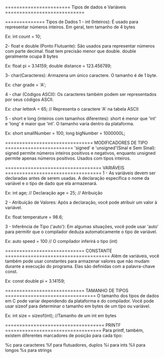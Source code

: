 ======================= Tipos de dados e Variáveis ============================

============== Tipos de Dados
1 - int (Inteiros): É usado para representar números inteiros. Em geral, tem tamanho de 4 bytes

Ex:
int count = 10;

2- float e double (Ponto Flutuante): São usados para representar números com parte decimal. float tem precisão menor que double. double geralmente ocupa 8 bytes

Ex:
float pi = 3.14159;
double distance = 123.456789;

3- char(Caracteres): Armazena um único caractere. O tamanho é de 1 byte.

Ex:
char grade = 'A';

4 - char (Códigos ASCII): Os caracteres também podem ser representados por seus códigos ASCII.

Ex:
char letterA = 65; // Representa o caractere 'A' na tabela ASCII

5 - short e long (inteiros com tamanhos diferentes): short é menor que 'int' e 'long' é maior que 'int'. O tamanho varia dentro da plataforma.

Ex:
short smallNumber = 100;
long bigNumber = 1000000L;


=============================== MODIFICADORES DE TIPO ========================
'signed' e 'unsigned'(Sinal e Sem Sinal): signed permite números inteiros positivos e negativos, enquanto unsigned permite apenas números positivos. Usados com tipos inteiros.


================================== VARIÁVEIS ==================================
1 - As variáveis devem ser declaradas antes de serem usadas. A declaração especifica o nome da variável e o tipo de dado que ela armazenará.

Ex:
int age; // Declaração
age = 25; // Atribuição


2 - Atribuição de Valores: Após a declaração, você pode atribuir um valor à variável.

Ex:
float temperature = 98.6;

3 - Inferência de Tipo ('auto'): Em algumas situações, você pode usar 'auto' para permitir que o compilador deduza automaticamente o tipo de variável.

Ex:
auto speed = 100 // O compilador inferirá o tipo (int)


============================ CONSTANTE =====================================
Além de variáveis, você também pode usar constantes para armazenar valores que não mudam durante a execução do programa. Elas são definidas com a palavra-chave const.

Ex:
const double pi = 3.14159;

============================ TAMANHO DE TIPOS ================================
O tamanho dos tipos de dados em C pode variar dependendo da plataforma e do compilador. Você pode usar sizeof para determinar o tamanho em bytes de um tipo ou variável.

Ex:
int size = sizeof(int); //Tamanho de um int em bytes


=================================== PRINTF ==================================
Para printf, também, existem diferentes marcadores de posição para cada tipo:

 %c  para caracteres
 %f  para flutuadores, duplos
 %i  para ints
 %li  para longos
 %s  para strings
 